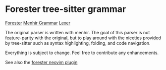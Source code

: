# Forester tree-sitter grammar

[Forester](https://www.jonmsterling.com/jms-005P.xml)
[Menhir Grammar](https://git.sr.ht/~jonsterling/ocaml-forester/tree/main/item/lib/frontend/Grammar.mly)
[Lexer](https://git.sr.ht/~jonsterling/ocaml-forester/tree/main/item/lib/frontend/Lexer.mll)

The original parser is written with menhir. The goal of this parser is not
feature-parity with the original, but to play around with the niceties provided
by tree-sitter such as syntax highlighting, folding, and code navigation.

Everything is subject to change. Feel free to contribute any enhancements.

See also the [forester neovim plugin](https://github.com/kentookura/forester.nvim)
